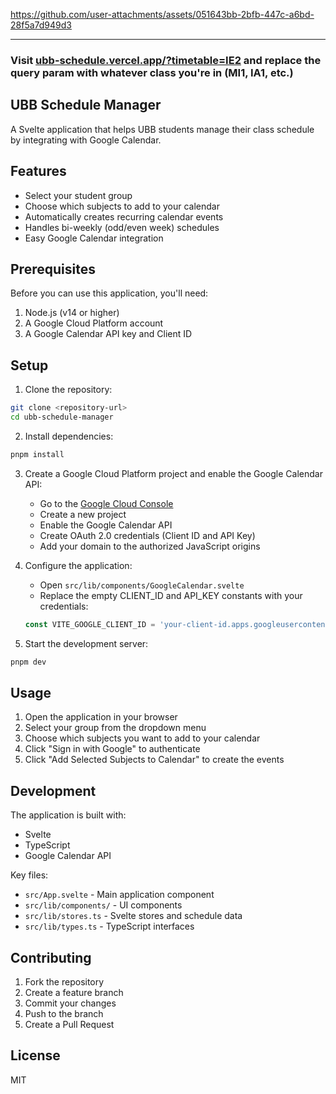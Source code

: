 
https://github.com/user-attachments/assets/051643bb-2bfb-447c-a6bd-28f5a7d949d3

<hr></hr>

###  Visit [ubb-schedule.vercel.app/?timetable=IE2](https://ubb-schedule.vercel.app/?timetable=IE2) and replace the query param with whatever class you're in (MI1, IA1, etc.)

## UBB Schedule Manager


A Svelte application that helps UBB students manage their class schedule by integrating with Google Calendar.

## Features

- Select your student group
- Choose which subjects to add to your calendar
- Automatically creates recurring calendar events
- Handles bi-weekly (odd/even week) schedules
- Easy Google Calendar integration

## Prerequisites

Before you can use this application, you'll need:

1. Node.js (v14 or higher)
2. A Google Cloud Platform account
3. A Google Calendar API key and Client ID

## Setup

1. Clone the repository:
```bash
git clone <repository-url>
cd ubb-schedule-manager
```

2. Install dependencies:
```bash
pnpm install
```

3. Create a Google Cloud Platform project and enable the Google Calendar API:
   - Go to the [Google Cloud Console](https://console.cloud.google.com)
   - Create a new project
   - Enable the Google Calendar API
   - Create OAuth 2.0 credentials (Client ID and API Key)
   - Add your domain to the authorized JavaScript origins

4. Configure the application:
   - Open `src/lib/components/GoogleCalendar.svelte`
   - Replace the empty CLIENT_ID and API_KEY constants with your credentials:
   ```typescript
   const VITE_GOOGLE_CLIENT_ID = 'your-client-id.apps.googleusercontent.com';
   ```

5. Start the development server:
```bash
pnpm dev
```

## Usage

1. Open the application in your browser
2. Select your group from the dropdown menu
3. Choose which subjects you want to add to your calendar
4. Click "Sign in with Google" to authenticate
5. Click "Add Selected Subjects to Calendar" to create the events

## Development

The application is built with:
- Svelte
- TypeScript
- Google Calendar API

Key files:
- `src/App.svelte` - Main application component
- `src/lib/components/` - UI components
- `src/lib/stores.ts` - Svelte stores and schedule data
- `src/lib/types.ts` - TypeScript interfaces

## Contributing

1. Fork the repository
2. Create a feature branch
3. Commit your changes
4. Push to the branch
5. Create a Pull Request

## License

MIT
